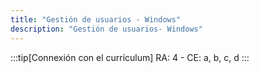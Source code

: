 ```yaml
---
title: "Gestión de usuarios - Windows"
description: "Gestión de usuarios- Windows"
---
```


:::tip[Connexión con el currículum]
RA: 4 - CE: a, b, c, d
:::
